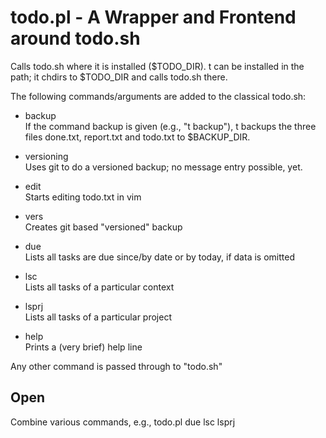 todo.pl - A Wrapper and Frontend around todo.sh
================

Calls todo.sh where it is installed ($TODO_DIR).
t can be installed in the path; it chdirs to $TODO_DIR and calls
todo.sh there.

The following commands/arguments are added to the classical
todo.sh:
 
  * backup   
 If the command backup is given (e.g., "t backup"), t backups the  three files done.txt, report.txt and todo.txt to $BACKUP_DIR.

  * versioning   
 Uses git to do a versioned backup; no message entry possible, yet.
 
  * edit   
 Starts editing todo.txt in vim

  * vers   
 Creates git based "versioned" backup

  * due <date>   
 Lists all tasks are due since/by date or by today, if data is omitted

  * lsc <context>   
 Lists all tasks of a particular context

  * lsprj <project>   
 Lists all tasks of a particular project

  * help   
 Prints a (very brief) help line

Any other command is passed through to "todo.sh"

Open 
----
Combine various commands, e.g., todo.pl due <date> lsc <context> lsprj <project>
